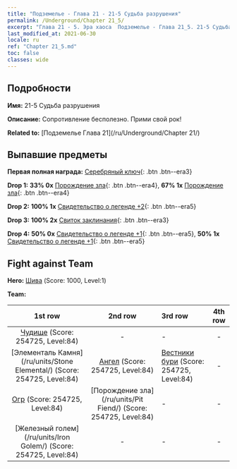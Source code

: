 ```yaml
---
title: "Подземелье - Глава 21 - 21-5 Судьба разрушения"
permalink: /Underground/Chapter 21_5/
excerpt: "Глава 21 - 5. Эра хаоса  Подземелье - Глава 21_5. 21-5 Судьба разрушения"
last_modified_at: 2021-06-30
locale: ru
ref: "Chapter 21_5.md"
toc: false
classes: wide
---
```


## Подробности

 **Имя:** 21-5 Судьба разрушения

 **Описание:** Сопротивление бесполезно. Прими свой рок!

 **Related to:** [Подземелье Глава 21](/ru/Underground/Chapter 21/)

## Выпавшие предметы

 **Первая полная награда:** [Серебряный ключ](/ItemsRU/con_693/){: .btn .btn--era3}

 **Drop 1:** **33% 0x** [Порождение зла](/ItemsRU/unt_230/){: .btn .btn--era4}, **67% 1x** [Порождение зла](/ItemsRU/unt_230/){: .btn .btn--era4}

 **Drop 2:** **100% 1x** [Свидетельство о легенде +2](/ItemsRU/mat_81/){: .btn .btn--era5}

 **Drop 3:** **100% 2x** [Свиток заклинания](/ItemsRU/con_694/){: .btn .btn--era3}

 **Drop 4:** **50% 0x** [Свидетельство о легенде +1](/ItemsRU/mat_74/){: .btn .btn--era5}, **50% 1x** [Свидетельство о легенде +1](/ItemsRU/mat_74/){: .btn .btn--era5}


## Fight against Team
 **Hero:** [Шива](/ru/heroes/Shiva/) (Score: 1000, Level:1)

 **Team:**


  | 1st row | 2nd row | 3rd row | 4th row |
  |:----:|:----:|:----|:----:|
  | [Чудище](/ru/units/Behemoth/) (Score: 254725, Level:84)  | - | - | - |
  | [Элементаль Камня](/ru/units/Stone Elemental/) (Score: 254725, Level:84)  | [Ангел](/ru/units/Angel/) (Score: 254725, Level:84)  | [Вестники бури](/ru/units/Stormbringer/) (Score: 254725, Level:84)  | - |
  | [Огр](/ru/units/Ogre/) (Score: 254725, Level:84)  | [Порождение зла](/ru/units/Pit Fiend/) (Score: 254725, Level:84)  | - | - |
  | [Железный голем](/ru/units/Iron Golem/) (Score: 254725, Level:84)  | - | - | - |


